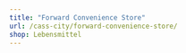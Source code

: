 ```yaml
---
title: "Forward Convenience Store"
url: /cass-city/forward-convenience-store/
shop: Lebensmittel
---
```

